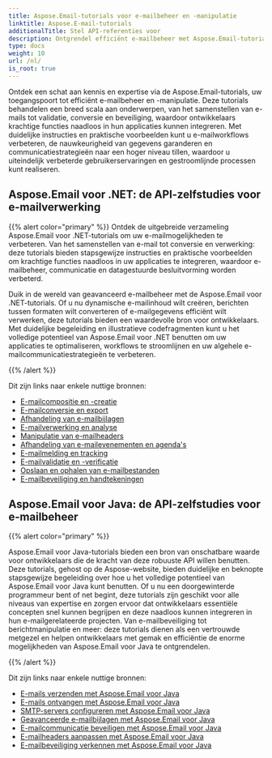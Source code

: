 ```yaml
---
title: Aspose.Email-tutorials voor e-mailbeheer en -manipulatie
linktitle: Aspose.E-mail-tutorials
additionalTitle: Stel API-referenties voor
description: Ontgrendel efficiënt e-mailbeheer met Aspose.Email-tutorials. Van compositie tot beveiliging beheers diverse aspecten voor verbeterde workflows en gebruikerservaringen.
type: docs
weight: 10
url: /nl/
is_root: true
---
```

Ontdek een schat aan kennis en expertise via de Aspose.Email-tutorials, uw toegangspoort tot efficiënt e-mailbeheer en -manipulatie. Deze tutorials behandelen een breed scala aan onderwerpen, van het samenstellen van e-mails tot validatie, conversie en beveiliging, waardoor ontwikkelaars krachtige functies naadloos in hun applicaties kunnen integreren. Met duidelijke instructies en praktische voorbeelden kunt u e-mailworkflows verbeteren, de nauwkeurigheid van gegevens garanderen en communicatiestrategieën naar een hoger niveau tillen, waardoor u uiteindelijk verbeterde gebruikerservaringen en gestroomlijnde processen kunt realiseren.

## Aspose.Email voor .NET: de API-zelfstudies voor e-mailverwerking
{{% alert color="primary" %}}
Ontdek de uitgebreide verzameling Aspose.Email voor .NET-tutorials om uw e-mailmogelijkheden te verbeteren. Van het samenstellen van e-mail tot conversie en verwerking: deze tutorials bieden stapsgewijze instructies en praktische voorbeelden om krachtige functies naadloos in uw applicaties te integreren, waardoor e-mailbeheer, communicatie en datagestuurde besluitvorming worden verbeterd.

Duik in de wereld van geavanceerd e-mailbeheer met de Aspose.Email voor .NET-tutorials. Of u nu dynamische e-mailinhoud wilt creëren, berichten tussen formaten wilt converteren of e-mailgegevens efficiënt wilt verwerken, deze tutorials bieden een waardevolle bron voor ontwikkelaars. Met duidelijke begeleiding en illustratieve codefragmenten kunt u het volledige potentieel van Aspose.Email voor .NET benutten om uw applicaties te optimaliseren, workflows te stroomlijnen en uw algehele e-mailcommunicatiestrategieën te verbeteren.

{{% /alert %}}

Dit zijn links naar enkele nuttige bronnen:
- [E-mailcompositie en -creatie](./net/email-composition-and-creation/)
- [E-mailconversie en export](./net/email-conversion-and-export/)
- [Afhandeling van e-mailbijlagen](./net/email-attachment-handling/)
- [E-mailverwerking en analyse](./net/email-processing-and-analysis/)
- [Manipulatie van e-mailheaders](./net/email-header-manipulation/)
- [Afhandeling van e-mailevenementen en agenda's](./net/email-event-and-calendar-handling/)
- [E-mailmelding en tracking](./net/email-notification-and-tracking/)
- [E-mailvalidatie en -verificatie](./net/email-validation-and-verification/)
- [Opslaan en ophalen van e-mailbestanden](./net/email-file-storage-and-retrieval/)
- [E-mailbeveiliging en handtekeningen](./net/email-security-and-signatures/)

## Aspose.Email voor Java: de API-zelfstudies voor e-mailbeheer
{{% alert color="primary" %}}

Aspose.Email voor Java-tutorials bieden een bron van onschatbare waarde voor ontwikkelaars die de kracht van deze robuuste API willen benutten. Deze tutorials, gehost op de Aspose-website, bieden duidelijke en beknopte stapsgewijze begeleiding over hoe u het volledige potentieel van Aspose.Email voor Java kunt benutten. Of u nu een doorgewinterde programmeur bent of net begint, deze tutorials zijn geschikt voor alle niveaus van expertise en zorgen ervoor dat ontwikkelaars essentiële concepten snel kunnen begrijpen en deze naadloos kunnen integreren in hun e-mailgerelateerde projecten. Van e-mailbeveiliging tot berichtmanipulatie en meer: deze tutorials dienen als een vertrouwde metgezel en helpen ontwikkelaars met gemak en efficiëntie de enorme mogelijkheden van Aspose.Email voor Java te ontgrendelen.


{{% /alert %}}

Dit zijn links naar enkele nuttige bronnen:
- [E-mails verzenden met Aspose.Email voor Java](./java/sending-emails/)
- [E-mails ontvangen met Aspose.Email voor Java](./java/receiving-emails/)
- [SMTP-servers configureren met Aspose.Email voor Java](./java/configuring-smtp-servers/)
- [Geavanceerde e-mailbijlagen met Aspose.Email voor Java](./java/advanced-email-attachments/)
- [E-mailcommunicatie beveiligen met Aspose.Email voor Java](./java/securing-email-communications/)
- [E-mailheaders aanpassen met Aspose.Email voor Java](./java/customizing-email-headers/)
- [E-mailbeveiliging verkennen met Aspose.Email voor Java](./java/exploring-email-security/)